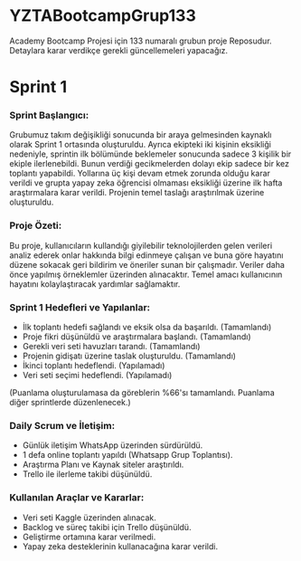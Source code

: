 # YZTABootcampGrup133
Academy Bootcamp Projesi için 133 numaralı grubun proje Reposudur. Detaylara karar verdikçe gerekli güncellemeleri yapacağız.

# Sprint 1 

### Sprint Başlangıcı:
Grubumuz takım değişikliği sonucunda bir araya gelmesinden kaynaklı olarak Sprint 1 ortasında oluşturuldu. Ayrıca ekipteki iki kişinin eksikliği nedeniyle, sprintin ilk bölümünde beklemeler sonucunda sadece 3 kişilik bir ekiple ilerlenebildi. Bunun verdiği gecikmelerden dolayı ekip sadece bir kez toplantı yapabildi. Yollarına üç kişi devam etmek zorunda olduğu karar verildi ve grupta yapay zeka öğrencisi olmaması eksikliği üzerine ilk hafta araştırmalara karar verildi. Projenin temel taslağı araştırılmak üzerine oluşturuldu.

### Proje Özeti:
Bu proje, kullanıcıların kullandığı giyilebilir teknolojilerden gelen verileri analiz ederek onlar hakkında bilgi edinmeye çalışan ve buna göre hayatını düzene sokacak geri bildirim ve öneriler sunan bir çalışmadır. Veriler daha önce yapılmış örneklemler üzerinden alınacaktır. Temel amacı kullanıcının hayatını kolaylaştıracak yardımlar sağlamaktır.

### Sprint 1 Hedefleri ve Yapılanlar:
- İlk toplantı hedefi sağlandı ve eksik olsa da başarıldı. (Tamamlandı)
- Proje fikri düşünüldü ve araştırmalara başlandı.  (Tamamlandı)
- Gerekli veri seti havuzları tarandı. (Tamamlandı)
- Projenin gidişatı üzerine taslak oluşturuldu. (Tamamlandı)
- İkinci toplantı hedeflendi. (Yapılamadı)
- Veri seti seçimi hedeflendi. (Yapılamadı)

(Puanlama oluşturulamasa da göreblerin %66'sı tamamlandı. Puanlama diğer sprintlerde düzenlenecek.)

### Daily Scrum ve İletişim:
- Günlük iletişim WhatsApp üzerinden sürdürüldü.
- 1 defa online toplantı yapıldı (Whatsapp Grup Toplantısı).
- Araştırma Planı ve Kaynak siteler araştırıldı.
- Trello ile ilerleme takibi düşünüldü.

### Kullanılan Araçlar ve Kararlar:
- Veri seti Kaggle üzerinden alınacak.
- Backlog ve süreç takibi için Trello düşünüldü.
- Geliştirme ortamına karar verilmedi.
- Yapay zeka desteklerinin kullanacağına karar verildi.

